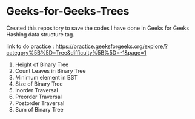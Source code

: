 # Geeks-for-Geeks-Trees

Created this repository to save the codes I have done in Geeks for Geeks Hashing data structure tag.

link to do practice : https://practice.geeksforgeeks.org/explore/?category%5B%5D=Tree&difficulty%5B%5D=-1&page=1

1. Height of Binary Tree
2. Count Leaves in Binary Tree
3. Minimum element in BST
4. Size of Binary Tree
5. Inorder Traversal
6. Preorder Traversal
7. Postorder Traversal
8. Sum of Binary Tree 

